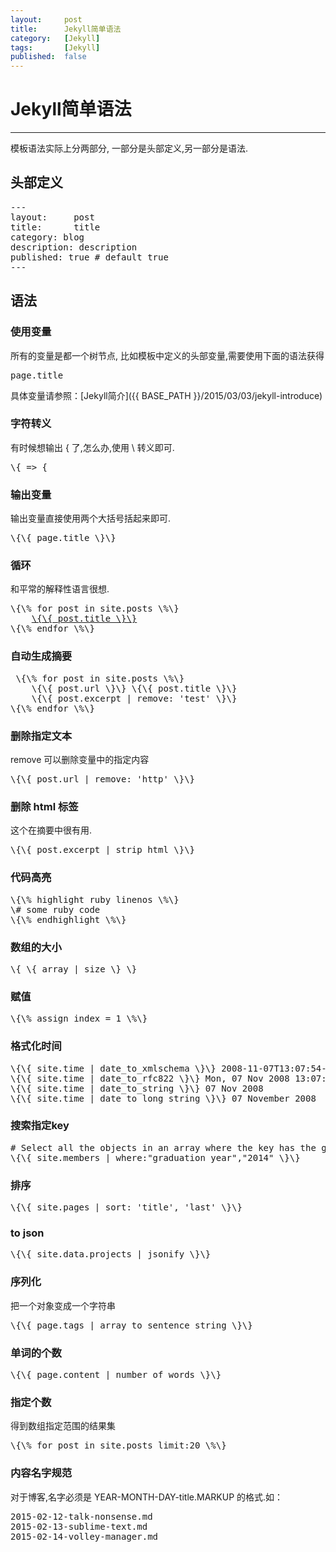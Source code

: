 ```yaml
---
layout:		post
title:		Jekyll简单语法
category:	[Jekyll]
tags:		[Jekyll]
published:	false
---
```

# Jekyll简单语法
---

模板语法实际上分两部分, 一部分是头部定义,另一部分是语法.

## 头部定义
<pre class="prettyprint">
---
layout:     post
title:      title
category: blog
description: description
published: true # default true
---
</pre>

## 语法

### 使用变量

所有的变量是都一个树节点, 比如模板中定义的头部变量,需要使用下面的语法获得
<pre class="prettyprint">
page.title
</pre>

具体变量请参照：[Jekyll简介]({{ BASE_PATH }}/2015/03/03/jekyll-introduce)

<!--break-->

### 字符转义
有时候想输出 { 了,怎么办,使用 \ 转义即可.

<pre class="prettyprint">
\{ => {
</pre>

### 输出变量
输出变量直接使用两个大括号括起来即可.

<pre class="prettyprint">
\{\{ page.title \}\}
</pre>

### 循环
和平常的解释性语言很想.

<pre class="prettyprint">
\{\% for post in site.posts \%\}
 	<a class="fa fa-link" href="\{\{ BASE_PATH \}\}\{\{ post.url \}\}">\{\{ post.title \}\}</a>
\{\% endfor \%\}
</pre>

### 自动生成摘要
<pre class="prettyprint">
 \{\% for post in site.posts \%\}
	\{\{ post.url \}\} \{\{ post.title \}\}
	\{\{ post.excerpt | remove: 'test' \}\}
\{\% endfor \%\}
</pre>

### 删除指定文本
remove 可以删除变量中的指定内容
<pre class="prettyprint">
\{\{ post.url | remove: 'http' \}\}
</pre>

### 删除 html 标签
这个在摘要中很有用.
<pre class="prettyprint">
\{\{ post.excerpt | strip_html \}\}
</pre>

### 代码高亮
<pre class="prettyprint">
\{\% highlight ruby linenos \%\}
\# some ruby code
\{\% endhighlight \%\}
</pre>


### 数组的大小
<pre class="prettyprint">
\{ \{ array | size \} \}
</pre>

### 赋值
<pre class="prettyprint">
\{\% assign index = 1 \%\}
</pre>

### 格式化时间
<pre class="prettyprint">
\{\{ site.time | date_to_xmlschema \}\} 2008-11-07T13:07:54-08:00
\{\{ site.time | date_to_rfc822 \}\} Mon, 07 Nov 2008 13:07:54 -0800
\{\{ site.time | date_to_string \}\} 07 Nov 2008
\{\{ site.time | date_to_long_string \}\} 07 November 2008
</pre>

### 搜索指定key
<pre class="prettyprint">
# Select all the objects in an array where the key has the given value.
\{\{ site.members | where:"graduation_year","2014" \}\} 
</pre>

### 排序
<pre class="prettyprint">
\{\{ site.pages | sort: 'title', 'last' \}\}
</pre>

### to json
<pre class="prettyprint">
\{\{ site.data.projects | jsonify \}\}
</pre>

### 序列化
把一个对象变成一个字符串
<pre class="prettyprint">
\{\{ page.tags | array_to_sentence_string \}\}
</pre>

### 单词的个数
<pre class="prettyprint">
\{\{ page.content | number_of_words \}\}
</pre>

### 指定个数
得到数组指定范围的结果集
<pre class="prettyprint">
\{\% for post in site.posts limit:20 \%\}
</pre>

### 内容名字规范
对于博客,名字必须是 YEAR-MONTH-DAY-title.MARKUP 的格式.如：
<pre class="prettyprint">
2015-02-12-talk-nonsense.md
2015-02-13-sublime-text.md
2015-02-14-volley-manager.md
</pre>